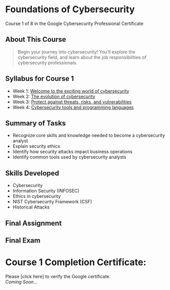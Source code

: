 # Foundations of Cybersecurity
Course 1 of 8 in the Google Cybersecurity Professional Certificate
## About This Course
> Begin your journey into cybersecurity! You'll explore the cybersecurity field, and learn about the job responsibilities of cybersecurity professionals.

## Syllabus for Course 1
- Week 1: [Welcome to the exciting world of cybersecurity](https://github.com/KailaniBailey/Google-Cybersecurity-Professional-Certificate/tree/main/01.%20Foundations%20of%20Cybersecurity/Week%201%3A%20Welcome%20to%20the%20exciting%20world%20of%20cybersecurity)
- Week 2: [The evolution of cybersecurity](https://github.com/KailaniBailey/Google-Cybersecurity-Professional-Certificate/tree/main/01.%20Foundations%20of%20Cybersecurity/Week%202%3A%20The%20evolution%20of%20cybersecurity)
- Week 3: [Protect against threats, risks, and vulnerabilities](https://github.com/KailaniBailey/Google-Cybersecurity-Professional-Certificate/tree/main/01.%20Foundations%20of%20Cybersecurity/Week%203%3A%20Protect%20against%20threats%2C%20risks%2C%20and%20vulnerabilities)
- Week 4: [Cybersecurity tools and programming languages](https://github.com/KailaniBailey/Google-Cybersecurity-Professional-Certificate/tree/main/01.%20Foundations%20of%20Cybersecurity/Week%204%3A%20Cybersecurity%20tools%20and%20programming%20languages)

## Summary of Tasks
- Recognize core skills and knowledge needed to become a cybersecurity analyst
- Explain security ethics
- Identify how security attacks impact business operations
- Identify common tools used by cybersecurity analysts
## Skills Developed
- Cybersecurity
- Information Security (INFOSEC)
- Ethics in cybersecurity
- NIST Cybersecurity Framework (CSF)
- Historical Attacks
## Final Assignment
## Final Exam
# Course 1 Completion Certificate:
Please [click here] to verify the Google certificate. <br>
*Coming Soon...*

